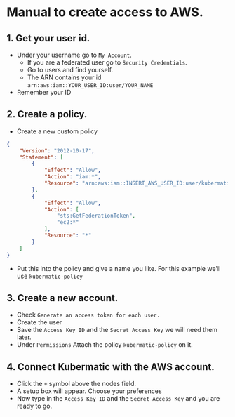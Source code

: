 # Manual to create access to AWS.

## 1. Get your user id.
* Under your username go to `My Account`.
    * If you are a federated user go to `Security Credentials`.
    * Go to users and find yourself.
    * The ARN contains your id `arn:aws:iam::YOUR_USER_ID:user/YOUR_NAME`
* Remember your ID

## 2. Create a policy.

* Create a new custom policy
```json
{
    "Version": "2012-10-17",
    "Statement": [
        {
            "Effect": "Allow",
            "Action": "iam:*",
            "Resource": "arn:aws:iam::INSERT_AWS_USER_ID:user/kubermatic-master/*"
        },
        {
            "Effect": "Allow",
            "Action": [
                "sts:GetFederationToken",
                "ec2:*"
            ],
            "Resource": "*"
        }
    ]
}
```
* Put this into the policy and give a name you like. For this example we'll use `kubermatic-policy`

## 3. Create a new account.

* Check `Generate an access token for each user.`
* Create the user
* Save the `Access Key ID` and the `Secret Access Key` we will need them later.
* Under `Permissions` Attach the policy `kubermatic-policy` on it.

## 4. Connect Kubermatic with the AWS account.
* Click the `+` symbol above the nodes field.
* A setup box will appear. Choose your preferences
* Now type in the `Access Key ID` and the `Secret Access Key` and you are ready to go.
